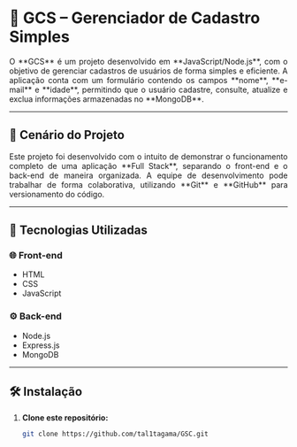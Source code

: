 # 🚀 GCS – Gerenciador de Cadastro Simples

<p align="justify">
O **GCS** é um projeto desenvolvido em **JavaScript/Node.js**, com o objetivo de gerenciar cadastros de usuários de forma simples e eficiente.  
A aplicação conta com um formulário contendo os campos **nome**, **e-mail** e **idade**, permitindo que o usuário cadastre, consulte, atualize e exclua informações armazenadas no **MongoDB**.
</p>

---

## 🧠 Cenário do Projeto

<p align="justify">
Este projeto foi desenvolvido com o intuito de demonstrar o funcionamento completo de uma aplicação **Full Stack**, separando o front-end e o back-end de maneira organizada.  
A equipe de desenvolvimento pode trabalhar de forma colaborativa, utilizando **Git** e **GitHub** para versionamento do código.
</p>

---

## 🧩 Tecnologias Utilizadas

### 🌐 Front-end
- HTML  
- CSS  
- JavaScript  

### ⚙️ Back-end
- Node.js  
- Express.js  
- MongoDB  

---

## 🛠️ Instalação

1. **Clone este repositório:**
   ```bash
   git clone https://github.com/tal1tagama/GSC.git
